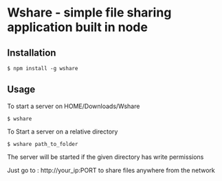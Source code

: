 Wshare - simple file sharing application built in node
=================================================

Installation
--------------

```console
$ npm install -g wshare
```

Usage
---------

To start a server on HOME/Downloads/Wshare

```console
$ wshare
```

To Start a server on a relative directory

```console
$ wshare path_to_folder
```

The server will be started if the given directory has write permissions

Just go to : http://your_ip:PORT 
to share files anywhere from the network